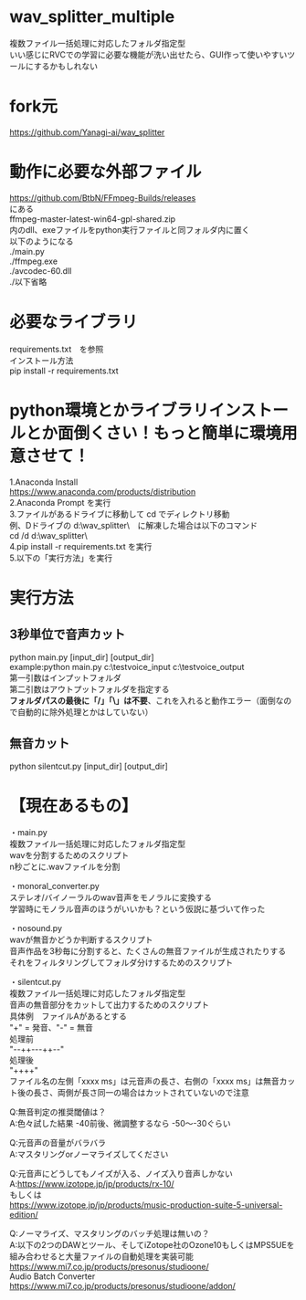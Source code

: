 # wav_splitter_multiple
複数ファイル一括処理に対応したフォルダ指定型  
いい感じにRVCでの学習に必要な機能が洗い出せたら、GUI作って使いやすいツールにするかもしれない  
  
# fork元  
https://github.com/Yanagi-ai/wav_splitter  
  
# 動作に必要な外部ファイル  
https://github.com/BtbN/FFmpeg-Builds/releases  
にある  
ffmpeg-master-latest-win64-gpl-shared.zip  
内のdll、exeファイルをpython実行ファイルと同フォルダ内に置く  
以下のようになる  
./main.py  
./ffmpeg.exe  
./avcodec-60.dll  
./以下省略  

# 必要なライブラリ  
requirements.txt　を参照  
インストール方法  
pip install -r requirements.txt  

# python環境とかライブラリインストールとか面倒くさい！もっと簡単に環境用意させて！  
1.Anaconda Install  
https://www.anaconda.com/products/distribution  
2.Anaconda Prompt を実行  
3.ファイルがあるドライブに移動して cd でディレクトリ移動  
例、Dドライブの d:\wav_splitter\　に解凍した場合は以下のコマンド  
cd /d d:\wav_splitter\  
4.pip install -r requirements.txt  を実行  
5.以下の「実行方法」を実行  
  
# 実行方法  
## 3秒単位で音声カット  
python main.py [input_dir] [output_dir]  
example:python main.py c:\testvoice_input c:\testvoice_output  
第一引数はインプットフォルダ  
第二引数はアウトプットフォルダを指定する  
**フォルダパスの最後に「/」「\」は不要**、これを入れると動作エラー（面倒なので自動的に除外処理とかはしていない）  

## 無音カット  
python silentcut.py [input_dir] [output_dir]  
  
# 【現在あるもの】  
・main.py  
複数ファイル一括処理に対応したフォルダ指定型  
wavを分割するためのスクリプト  
n秒ごとに.wavファイルを分割  
  
・monoral_converter.py  
ステレオ/バイノーラルのwav音声をモノラルに変換する  
学習時にモノラル音声のほうがいいかも？という仮説に基づいて作った  
  
・nosound.py  
wavが無音かどうか判断するスクリプト  
音声作品を3秒毎に分割すると、たくさんの無音ファイルが生成されたりする  
それをフィルタリングしてフォルダ分けするためのスクリプト  

・silentcut.py  
複数ファイル一括処理に対応したフォルダ指定型  
音声の無音部分をカットして出力するためのスクリプト  
具体例　ファイルAがあるとする  
"+" = 発音、"-" = 無音  
処理前  
"--++---++--"  
処理後  
"++++"  
ファイル名の左側「xxxx ms」は元音声の長さ、右側の「xxxx ms」は無音カット後の長さ、両側が長さ同一の場合はカットされていないので注意  
  
Q:無音判定の推奨閾値は？  
A:色々試した結果 -40前後、微調整するなら -50～-30ぐらい  
  
Q:元音声の音量がバラバラ  
A:マスタリングorノーマライズしてください  
  
Q:元音声にどうしてもノイズが入る、ノイズ入り音声しかない  
A:https://www.izotope.jp/jp/products/rx-10/  
もしくは  
https://www.izotope.jp/jp/products/music-production-suite-5-universal-edition/  
  
Q:ノーマライズ、マスタリングのバッチ処理は無いの？  
A:以下の2つのDAWとツール、そしてiZotope社のOzone10もしくはMPS5UEを組み合わせると大量ファイルの自動処理を実装可能  
https://www.mi7.co.jp/products/presonus/studioone/  
Audio Batch Converter  
https://www.mi7.co.jp/products/presonus/studioone/addon/  